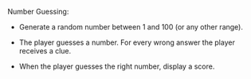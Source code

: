 Number Guessing:  

- Generate a random number between 1 and 100 (or any other range).  

- The player guesses a number. For every wrong answer the player receives a clue.  

- When the player guesses the right number, display a score.
